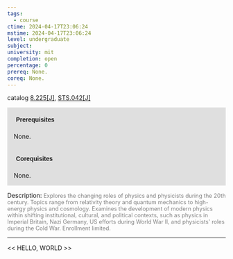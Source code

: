 ```yaml
---
tags:
  - course
ctime: 2024-04-17T23:06:24
mstime: 2024-04-17T23:06:24
level: undergraduate
subject: 
university: mit
completion: open
percentage: 0
prereq: None.
coreq: None.
---
```


catalog [8.225[J]](http://student.mit.edu/catalog/m8a.html#8.225), [STS.042[J]](http://student.mit.edu/catalog/mSTSa.html#STS.042)

<span style="display: block; padding: 15px; background-color: rgb(100, 100, 100, 0.2);"><font id="m_prereq3706_0" style="display: block; font-family: Arial, sans-serif; font-weight: bold; padding: 5px">Prerequisites</font><br><span id="prereq3706_0">None.</span></span>
<span style="display: block; padding: 15px; background-color: rgb(100, 100, 100, 0.2);"><font id="m_coreq3706_0" style="display: block; font-family: Arial, sans-serif; font-weight: bold; padding: 5px">Corequisites</font><br><span id="coreq3706_0">None.</span></span>

<font style="">Description:</font>
<font style="color: grey; font-size: 0.8rem;">Explores the changing roles of physics and physicists during the 20th century. Topics range from relativity theory and quantum mechanics to high-energy physics and cosmology. Examines the development of modern physics within shifting institutional, cultural, and political contexts, such as physics in Imperial Britain, Nazi Germany, US efforts during World War II, and physicists' roles during the Cold War. Enrollment limited.</font>



---

<< HELLO, WORLD >>
